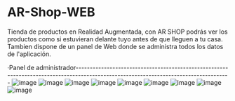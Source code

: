 # AR-Shop-WEB
Tienda de productos en Realidad Augmentada, con AR SHOP podrás ver los productos como si estuvieran delante tuyo antes de que lleguen a tu casa. Tambien dispone de un panel de Web donde se administra todos los datos de l'aplicación.


·Panel de administrador-------------------------------------------------------------------------------------------------------------------------------------
![image](https://github.com/IGprojects/AR-Shop/blob/main/assets/Captura1.png)
![image](https://github.com/IGprojects/AR-Shop/blob/main/assets/Captura2.png)
![image](https://github.com/IGprojects/AR-Shop/blob/main/assets/Captura3.png)
![image](https://github.com/IGprojects/AR-Shop/blob/main/assets/Captura3.2.png)
![image](https://github.com/IGprojects/AR-Shop/blob/main/assets/Captura4.png)
![image](https://github.com/IGprojects/AR-Shop/blob/main/assets/Captura5.png)
![image](https://github.com/IGprojects/AR-Shop/blob/main/assets/Captura6.png)
![image](https://github.com/IGprojects/AR-Shop/blob/main/assets/Captura7.png)
![image](https://github.com/IGprojects/AR-Shop/blob/main/assets/Captura8.png)
